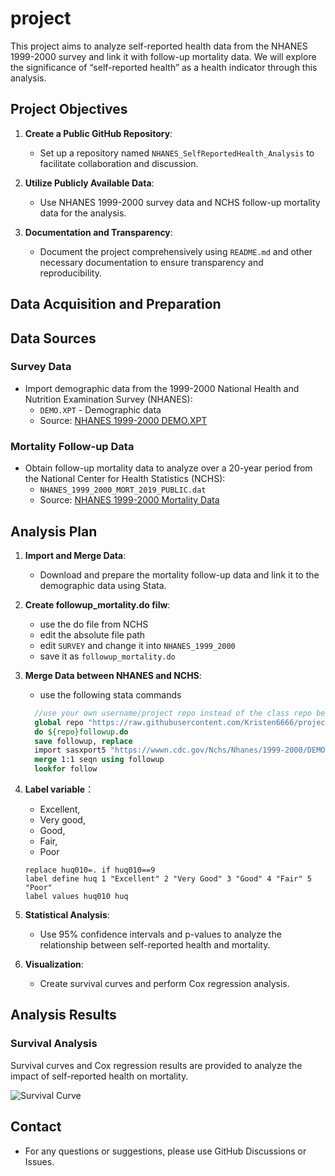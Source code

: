 # project

This project aims to analyze self-reported health data from the NHANES 1999-2000 survey and link it with follow-up mortality data. We will explore the significance of “self-reported health” as a health indicator through this analysis.

## Project Objectives

1. **Create a Public GitHub Repository**:
   - Set up a repository named `NHANES_SelfReportedHealth_Analysis` to facilitate collaboration and discussion.

2. **Utilize Publicly Available Data**:
   - Use NHANES 1999-2000 survey data and NCHS follow-up mortality data for the analysis.

3. **Documentation and Transparency**:
   - Document the project comprehensively using `README.md` and other necessary documentation to ensure transparency and reproducibility.

## Data Acquisition and Preparation

## Data Sources

### Survey Data

- Import demographic data from the 1999-2000 National Health and Nutrition Examination Survey (NHANES):
  - `DEMO.XPT` - Demographic data
  - Source: [NHANES 1999-2000 DEMO.XPT](https://wwwn.cdc.gov/Nchs/Nhanes/1999-2000/DEMO.XPT)

### Mortality Follow-up Data

- Obtain follow-up mortality data to analyze over a 20-year period from the National Center for Health Statistics (NCHS):
  - `NHANES_1999_2000_MORT_2019_PUBLIC.dat`
  - Source: [NHANES 1999-2000 Mortality Data](https://ftp.cdc.gov/pub/health_statistics/nchs/datalinkage/linked_mortality/NHANES_1999_2000_MORT_2019_PUBLIC.dat)

## Analysis Plan

1. **Import and Merge Data**:
   - Download and prepare the mortality follow-up data and link it to the demographic data using Stata.

2. **Create followup_mortality.do filw**:
    - use the do file from NCHS
    - edit the absolute file path
    - edit ```SURVEY``` and change it into ```NHANES_1999_2000```
    - save it as ```followup_mortality.do```
      
3. **Merge Data between NHANES and NCHS**:
    - use the following stata commands
    ```stata
      //use your own username/project repo instead of the class repo below
      global repo "https://raw.githubusercontent.com/Kristen6666/project/main/"
      do ${repo}followup.do
      save followup, replace 
      import sasxport5 "https://wwwn.cdc.gov/Nchs/Nhanes/1999-2000/DEMO.XPT", clear
      merge 1:1 seqn using followup
      lookfor follow
    ```

4. **Label variable**：
   - Excellent,
   - Very good,
   - Good,
   - Fair, 
   - Poor

   ```
   replace huq010=. if huq010==9
   label define huq 1 "Excellent" 2 "Very Good" 3 "Good" 4 "Fair" 5 "Poor"
   label values huq010 huq 
   ```

4. **Statistical Analysis**:
   - Use 95% confidence intervals and p-values to analyze the relationship between self-reported health and mortality.

5. **Visualization**:
   - Create survival curves and perform Cox regression analysis.

## Analysis Results

### Survival Analysis

Survival curves and Cox regression results are provided to analyze the impact of self-reported health on mortality.

![Survival Curve](path/to/survival_curve.png)

## Contact

- For any questions or suggestions, please use GitHub Discussions or Issues.

